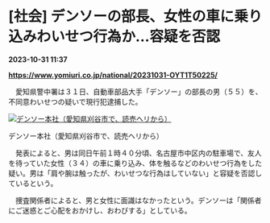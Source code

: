 # [社会] デンソーの部長、女性の車に乗り込みわいせつ行為か…容疑を否認

**2023-10-31 11:37**

**https://www.yomiuri.co.jp/national/20231031-OYT1T50225/**

　愛知県警中署は３１日、自動車部品大手「デンソー」の部長の男（５５）を、不同意わいせつの疑いで現行犯逮捕した。

[![デンソー本社（愛知県刈谷市で、読売ヘリから）](https://www.yomiuri.co.jp/media/2023/10/20231031-OYT1I50162-1.jpg)](https://www.yomiuri.co.jp/pluralphoto/20231031-OYT1I50162/)

デンソー本社（愛知県刈谷市で、読売ヘリから）

　発表によると、男は同日午前１時４０分頃、名古屋市中区内の駐車場で、友人を待っていた女性（３４）の車に乗り込み、体を触るなどのわいせつ行為をした疑い。男は「肩や腕は触ったが、わいせつな行為はしていない」と容疑を否認しているという。

　捜査関係者によると、男と女性に面識はなかったという。デンソーは「関係者にご迷惑とご心配をおかけし、おわびする」としている。